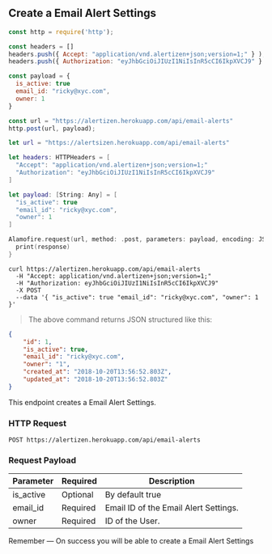## Create a Email Alert Settings

```javascript
const http = require('http');

const headers = [] 
headers.push({ Accept: "application/vnd.alertizen+json;version=1;" } ); 
headers.push({ Authorization: "eyJhbGciOiJIUzI1NiIsInR5cCI6IkpXVCJ9" } ); 

const payload = {
  is_active: true
  email_id: "ricky@xyc.com", 
  owner: 1
}

const url = "https://alertizen.herokuapp.com/api/email-alerts"
http.post(url, payload);
```

```swift
let url = "https://alertsizen.herokuapp.com/api/email-alerts"

let headers: HTTPHeaders = [
  "Accept": "application/vnd.alertizen+json;version=1;"
  "Authorization": "eyJhbGciOiJIUzI1NiIsInR5cCI6IkpXVCJ9"
]

let payload: [String: Any] = [
  "is_active": true
  "email_id": "ricky@xyc.com", 
  "owner": 1
]

Alamofire.request(url, method: .post, parameters: payload, encoding: JSONEncoding.default, headers: headers).responseJSON { response in
  print(response)
}
```


```shell
curl https://alertizen.herokuapp.com/api/email-alerts
  -H "Accept: application/vnd.alertizen+json;version=1;"
  -H "Authorization: eyJhbGciOiJIUzI1NiIsInR5cCI6IkpXVCJ9"
  -X POST
  --data '{ "is_active": true "email_id": "ricky@xyc.com", "owner": 1 }'
```

> The above command returns JSON structured like this:

```json
{
    "id": 1,
    "is_active": true,
    "email_id": "ricky@xyc.com",
    "owner": "1",
    "created_at": "2018-10-20T13:56:52.803Z",
    "updated_at": "2018-10-20T13:56:52.803Z"
}
```

This endpoint creates a Email Alert Settings.

### HTTP Request

`POST https://alertizen.herokuapp.com/api/email-alerts`

### Request Payload

Parameter | Required | Description
--------- | ------- | -----------
is_active | Optional | By default true
email_id | Required | Email ID of the Email Alert Settings.
owner | Required | ID of the User.



<aside class="success">
Remember — On success you will be able to create a Email Alert Settings
</aside>



